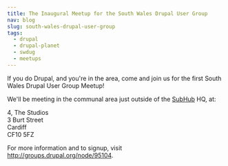 ```yaml
---
title: The Inaugural Meetup for the South Wales Drupal User Group
nav: blog
slug: south-wales-drupal-user-group
tags:
  - drupal
  - drupal-planet
  - swdug
  - meetups
---
```

If you do Drupal, and you're in the area, come and join us for the first South Wales Drupal User Group Meetup!

We'll be meeting in the communal area just outside of the [SubHub](http://www.subhub.com) HQ, at:

4, The Studios<br>
3 Burt Street<br>
Cardiff<br>
CF10 5FZ

For more information and to signup, visit <http://groups.drupal.org/node/95104>.